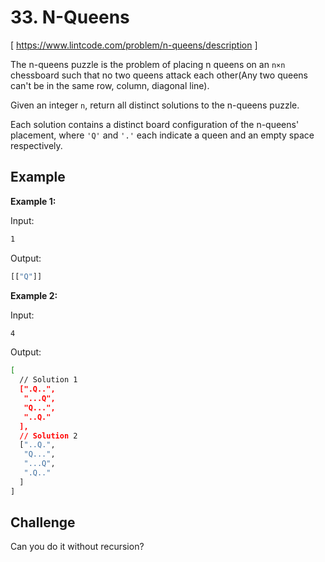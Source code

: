 # 33. N-Queens
[ https://www.lintcode.com/problem/n-queens/description ]

The n-queens puzzle is the problem of placing n queens on an `n×n` chessboard such that no two queens attack each other(Any two queens can't be in the same row, column, diagonal line).

Given an integer `n`, return all distinct solutions to the n-queens puzzle.

Each solution contains a distinct board configuration of the n-queens' placement, where `'Q'` and `'.'` each indicate a queen and an empty space respectively.

## Example
**Example 1:**

Input:
```sh
1
```
Output:
```sh
[["Q"]]
```

**Example 2:**

Input:
```sh
4
```
Output:
```sh
[
  // Solution 1
  [".Q..",
   "...Q",
   "Q...",
   "..Q."
  ],
  // Solution 2
  ["..Q.",
   "Q...",
   "...Q",
   ".Q.."
  ]
]
```

## Challenge
Can you do it without recursion?
